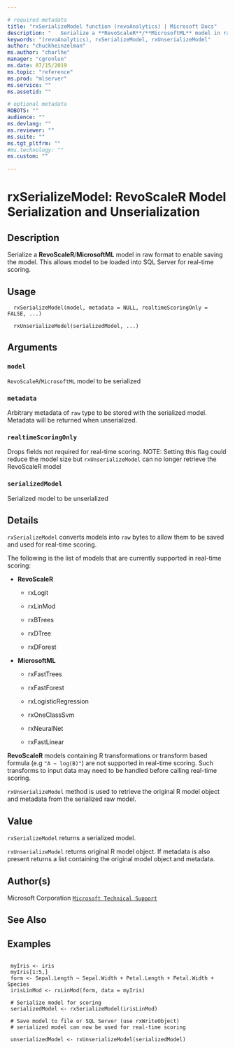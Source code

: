 ```yaml
--- 

# required metadata 
title: "rxSerializeModel function (revoAnalytics) | Microsoft Docs" 
description: "   Serialize a **RevoScaleR**/**MicrosoftML** model in raw format to enable saving the model. This allows model to be loaded into SQL Server for real-time scoring. " 
keywords: "(revoAnalytics), rxSerializeModel, rxUnserializeModel" 
author: "chuckheinzelman"
ms.author: "charlhe" 
manager: "cgronlun" 
ms.date: 07/15/2019
ms.topic: "reference" 
ms.prod: "mlserver" 
ms.service: "" 
ms.assetid: "" 

# optional metadata 
ROBOTS: "" 
audience: "" 
ms.devlang: "" 
ms.reviewer: "" 
ms.suite: "" 
ms.tgt_pltfrm: "" 
#ms.technology: "" 
ms.custom: "" 

--- 
```




 # rxSerializeModel:  RevoScaleR Model Serialization and Unserialization  
 ## Description

Serialize a **RevoScaleR**/**MicrosoftML** model in raw format to enable saving the model. This allows model to be loaded into SQL Server for real-time scoring.


 ## Usage

```   
  rxSerializeModel(model, metadata = NULL, realtimeScoringOnly = FALSE, ...)

  rxUnserializeModel(serializedModel, ...)

```


 ## Arguments



 ### `model`
 `RevoScaleR`/`MicrosoftML` model to be serialized 


 ### `metadata`
 Arbitrary metadata of `raw` type to be stored with the serialized model. Metadata will be returned when unserialized.  


 ### `realtimeScoringOnly`
 Drops fields not required for real-time scoring.  NOTE: Setting this flag could reduce the model size but `rxUnserializeModel` can no longer retrieve the RevoScaleR model 


 ### `serializedModel`
 Serialized model to be unserialized 




 ## Details

`rxSerializeModel` converts models into `raw` bytes to allow them to be saved and used for real-time scoring.

The following is the list of models that are currently supported in real-time scoring:


* 
  **RevoScaleR**


  * 
    rxLogit

  * 
    rxLinMod

  * 
    rxBTrees

  * 
    rxDTree

  * 
    rxDForest




* 
  **MicrosoftML**


  * 
    rxFastTrees

  * 
    rxFastForest

  * 
    rxLogisticRegression

  * 
    rxOneClassSvm

  * 
    rxNeuralNet

  * 
    rxFastLinear






**RevoScaleR** models containing R transformations or transform based formula (e.g `"A ~ log(B)"`) are not supported in real-time scoring. Such transforms to input data may need to be handled before calling real-time scoring.

`rxUnserializeModel` method is used to retrieve the original R model object and metadata from the serialized raw model.


 ## Value

`rxSerializeModel` returns a serialized model.

`rxUnserializeModel` returns original R model object. If metadata is also present returns a list containing the original model object and metadata.

 ## Author(s)

Microsoft Corporation [`Microsoft Technical Support`](https://go.microsoft.com/fwlink/?LinkID=698556&clcid=0x409)




 ## See Also


 ## Examples

 ```

  myIris <- iris
  myIris[1:5,]
  form <- Sepal.Length ~ Sepal.Width + Petal.Length + Petal.Width + Species
  irisLinMod <- rxLinMod(form, data = myIris)

  # Serialize model for scoring
  serializedModel <- rxSerializeModel(irisLinMod)

  # Save model to file or SQL Server (use rxWriteObject)
  # serialized model can now be used for real-time scoring

  unserializedModel <- rxUnserializeModel(serializedModel)
```

